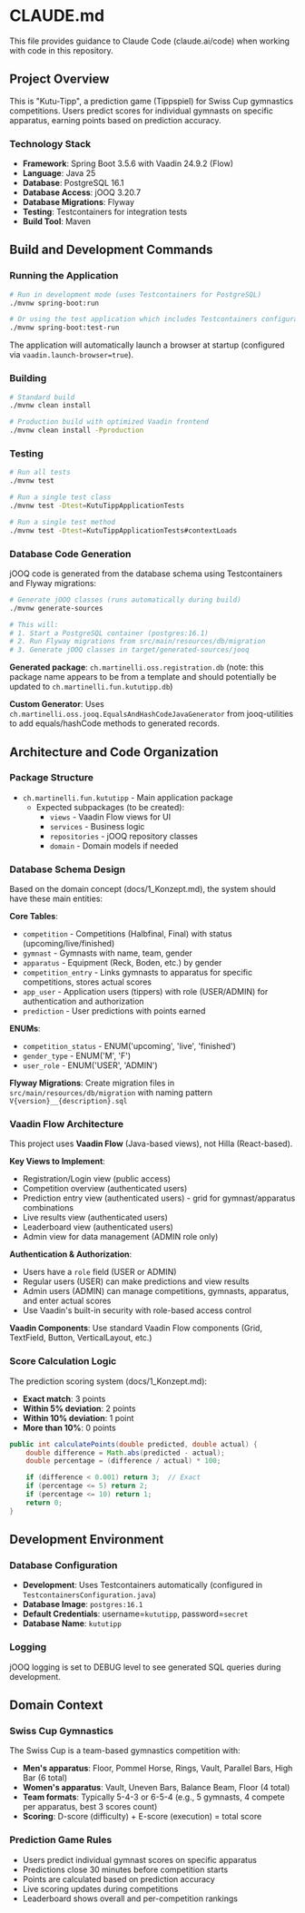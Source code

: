 # CLAUDE.md

This file provides guidance to Claude Code (claude.ai/code) when working with code in this repository.

## Project Overview

This is "Kutu-Tipp", a prediction game (Tippspiel) for Swiss Cup gymnastics competitions. Users predict scores for
individual gymnasts on specific apparatus, earning points based on prediction accuracy.

### Technology Stack

- **Framework**: Spring Boot 3.5.6 with Vaadin 24.9.2 (Flow)
- **Language**: Java 25
- **Database**: PostgreSQL 16.1
- **Database Access**: jOOQ 3.20.7
- **Database Migrations**: Flyway
- **Testing**: Testcontainers for integration tests
- **Build Tool**: Maven

## Build and Development Commands

### Running the Application

```bash
# Run in development mode (uses Testcontainers for PostgreSQL)
./mvnw spring-boot:run

# Or using the test application which includes Testcontainers configuration
./mvnw spring-boot:test-run
```

The application will automatically launch a browser at startup (configured via `vaadin.launch-browser=true`).

### Building

```bash
# Standard build
./mvnw clean install

# Production build with optimized Vaadin frontend
./mvnw clean install -Pproduction
```

### Testing

```bash
# Run all tests
./mvnw test

# Run a single test class
./mvnw test -Dtest=KutuTippApplicationTests

# Run a single test method
./mvnw test -Dtest=KutuTippApplicationTests#contextLoads
```

### Database Code Generation

jOOQ code is generated from the database schema using Testcontainers and Flyway migrations:

```bash
# Generate jOOQ classes (runs automatically during build)
./mvnw generate-sources

# This will:
# 1. Start a PostgreSQL container (postgres:16.1)
# 2. Run Flyway migrations from src/main/resources/db/migration
# 3. Generate jOOQ classes in target/generated-sources/jooq
```

**Generated package**: `ch.martinelli.oss.registration.db` (note: this package name appears to be from a template and
should potentially be updated to `ch.martinelli.fun.kututipp.db`)

**Custom Generator**: Uses `ch.martinelli.oss.jooq.EqualsAndHashCodeJavaGenerator` from jooq-utilities to add
equals/hashCode methods to generated records.

## Architecture and Code Organization

### Package Structure

- `ch.martinelli.fun.kututipp` - Main application package
    - Expected subpackages (to be created):
        - `views` - Vaadin Flow views for UI
        - `services` - Business logic
        - `repositories` - jOOQ repository classes
        - `domain` - Domain models if needed

### Database Schema Design

Based on the domain concept (docs/1_Konzept.md), the system should have these main entities:

**Core Tables**:

- `competition` - Competitions (Halbfinal, Final) with status (upcoming/live/finished)
- `gymnast` - Gymnasts with name, team, gender
- `apparatus` - Equipment (Reck, Boden, etc.) by gender
- `competition_entry` - Links gymnasts to apparatus for specific competitions, stores actual scores
- `app_user` - Application users (tippers) with role (USER/ADMIN) for authentication and authorization
- `prediction` - User predictions with points earned

**ENUMs**:
- `competition_status` - ENUM('upcoming', 'live', 'finished')
- `gender_type` - ENUM('M', 'F')
- `user_role` - ENUM('USER', 'ADMIN')

**Flyway Migrations**: Create migration files in `src/main/resources/db/migration` with naming pattern
`V{version}__{description}.sql`

### Vaadin Flow Architecture

This project uses **Vaadin Flow** (Java-based views), not Hilla (React-based).

**Key Views to Implement**:

- Registration/Login view (public access)
- Competition overview (authenticated users)
- Prediction entry view (authenticated users) - grid for gymnast/apparatus combinations
- Live results view (authenticated users)
- Leaderboard view (authenticated users)
- Admin view for data management (ADMIN role only)

**Authentication & Authorization**:
- Users have a `role` field (USER or ADMIN)
- Regular users (USER) can make predictions and view results
- Admin users (ADMIN) can manage competitions, gymnasts, apparatus, and enter actual scores
- Use Vaadin's built-in security with role-based access control

**Vaadin Components**: Use standard Vaadin Flow components (Grid, TextField, Button, VerticalLayout, etc.)

### Score Calculation Logic

The prediction scoring system (docs/1_Konzept.md):

- **Exact match**: 3 points
- **Within 5% deviation**: 2 points
- **Within 10% deviation**: 1 point
- **More than 10%**: 0 points

```java
public int calculatePoints(double predicted, double actual) {
    double difference = Math.abs(predicted - actual);
    double percentage = (difference / actual) * 100;

    if (difference < 0.001) return 3;  // Exact
    if (percentage <= 5) return 2;
    if (percentage <= 10) return 1;
    return 0;
}
```

## Development Environment

### Database Configuration

- **Development**: Uses Testcontainers automatically (configured in `TestcontainersConfiguration.java`)
- **Database Image**: `postgres:16.1`
- **Default Credentials**: username=`kututipp`, password=`secret`
- **Database Name**: `kututipp`

### Logging

jOOQ logging is set to DEBUG level to see generated SQL queries during development.

## Domain Context

### Swiss Cup Gymnastics

The Swiss Cup is a team-based gymnastics competition with:

- **Men's apparatus**: Floor, Pommel Horse, Rings, Vault, Parallel Bars, High Bar (6 total)
- **Women's apparatus**: Vault, Uneven Bars, Balance Beam, Floor (4 total)
- **Team formats**: Typically 5-4-3 or 6-5-4 (e.g., 5 gymnasts, 4 compete per apparatus, best 3 scores count)
- **Scoring**: D-score (difficulty) + E-score (execution) = total score

### Prediction Game Rules

- Users predict individual gymnast scores on specific apparatus
- Predictions close 30 minutes before competition starts
- Points are calculated based on prediction accuracy
- Live scoring updates during competitions
- Leaderboard shows overall and per-competition rankings

